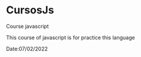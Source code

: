 # CursosJs
Course javascript

This course of javascript is for practice this language

Date:07/02/2022
